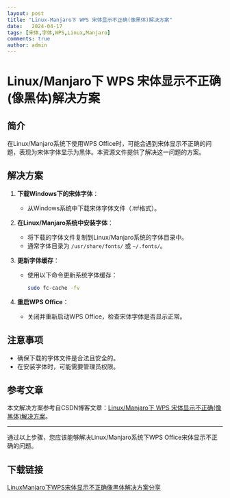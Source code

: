 ```yaml
---
layout: post
title: "Linux-Manjaro下 WPS 宋体显示不正确(像黑体)解决方案"
date:   2024-04-17
tags: [宋体,字体,WPS,Linux,Manjaro]
comments: true
author: admin
---
```

# Linux/Manjaro下 WPS 宋体显示不正确(像黑体)解决方案

## 简介

在Linux/Manjaro系统下使用WPS Office时，可能会遇到宋体显示不正确的问题，表现为宋体字体显示为黑体。本资源文件提供了解决这一问题的方案。

## 解决方案

1. **下载Windows下的宋体字体**：
   - 从Windows系统中下载宋体字体文件（.ttf格式）。

2. **在Linux/Manjaro系统中安装字体**：
   - 将下载的字体文件复制到Linux/Manjaro系统的字体目录中。
   - 通常字体目录为 `/usr/share/fonts/` 或 `~/.fonts/`。

3. **更新字体缓存**：
   - 使用以下命令更新系统字体缓存：
     ```bash
     sudo fc-cache -fv
     ```

4. **重启WPS Office**：
   - 关闭并重新启动WPS Office，检查宋体字体是否显示正常。

## 注意事项

- 确保下载的字体文件是合法且安全的。
- 在安装字体时，可能需要管理员权限。

## 参考文章

本文解决方案参考自CSDN博客文章：[Linux/Manjaro下 WPS 宋体显示不正确(像黑体)解决方案](https://blog.csdn.net/weixin_36349646/article/details/102643110)。

---

通过以上步骤，您应该能够解决Linux/Manjaro系统下WPS Office宋体显示不正确的问题。

## 下载链接

[LinuxManjaro下WPS宋体显示不正确像黑体解决方案分享](https://pan.quark.cn/s/c1e97ccdfb98)